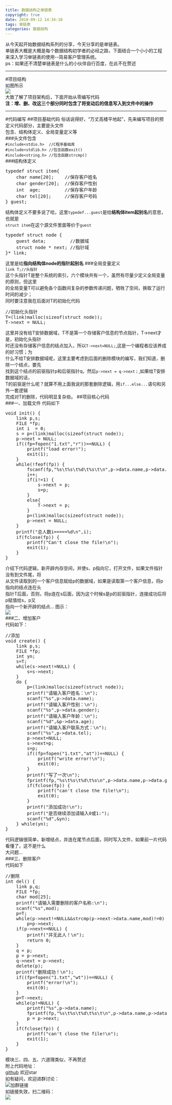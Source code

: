 ```yaml
---
title: 数据结构之单链表
copyright: true
date: 2018-09-12 14:34:18
tags: 单链表
categories: 数据结构
---
```

从今天起开始数据结构系列的分享，今天分享的是单链表。<!-- more -->     
单链表大概是大概是每个数据结构初学者的必经之路，下面结合一个小小的工程     
来深入学习单链表的使用--简易客户管理系统。   
ps：如果还不清楚单链表是什么的小伙伴自行百度，在此不在赘述   


---
#项目结构   
如图所示     
![](https://i.imgur.com/ndpa8Mo.png)   
大致了解了项目架构后，下面开始从零编写代码   
**注：增、删、改这三个部分同时包含了将变动后的信息写入到文件中的操作**    

---
#代码编写
##项目基础代码
俗话说得好，“万丈高楼平地起”，先来编写项目的预定义代码部分，主要是头文件  
包含、结构体定义、全局变量定义等    
###头文件包含   
`#include<stdio.h>	//C程序基础库`  
`#include<stdlib.h>	//包含函数exit()`    
`#include<string.h> //包含函数strcmp()`  
###结构体定义   
<pre name="code" class="c++">
typedef struct item{	
	char name[20];    //保存客户姓名   
	char gender[20];  //保存客户性别 
	int  age;         //保存客户年龄 
	char tel[20];     //保存客户号码 
} guest;
</pre>
结构体定义不要多说了哈，这里`typedef...guest`是给**结构体item起别名**的意思，也就是   
`struct item`在这个源文件里面等价于`guest`   
<pre name="code" class="c++">
typedef struct node {
	guest data;         //数据域 
	struct node * next; //指针域 
}* link;
</pre>    
这里是给**指向结构体node的指针起别名**
###全局变量定义   
`link T;//头指针`     
这个头指针T是整个系统的索引，六个模块共有一个，虽然有尽量少定义全局变量的原则，但这里   
的全局变量T可以避免各个函数间复杂的参数传递问题，牺牲了空间，换取了运行时间的减少；   
同时要注意我在后面对T的初始化代码   
<pre name="code" class="c++">
//初始化头指针
T=(link)malloc(sizeof(struct node));
T->next = NULL;
</pre>   
这里并没有给T安排数据域，T不是第一个存储客户信息的节点指针，T->next才是，初始化头指针   
时还没有存储客户信息的结点加入，所以`T->next=NULL;`,这是一个编程者应该养成的好习惯；为  
什么不给T安排数据域呢，这里主要考虑到后面的删除模块的编写，我们知道，删除一个结点，要先  
找到这个结点的前驱指针p和后驱指针q，然后`p->next = q->next；`,如果给T安排数据域的话，   
T的前驱是什么呢？就算不用上面我说的那套删除逻辑，用`if...else...`语句和另外一套逻辑   
完成对T的删除，代码明显复杂些。 
##项目核心代码   
###一、加载文件
代码如下   
<pre name="code" class="c++">
void init() {
	link p,s;
	FILE *fp;
	int i  = 0;
	s = p=(link)malloc(sizeof(struct node));
	p->next = NULL;
	if((fp=fopen("1.txt","r"))==NULL) {
		printf("load error!");
		exit(1);
	}
	while(!feof(fp)) {
		fscanf(fp,"%s\t%s\t%d\t%s\t\n",p->data.name,p->data.gender,&p->data.age,p->data.tel);
		i++;
		if(i!=1) {
			s->next = p;
			s=p;
		}
		else{
			T->next = p;
		}
		p=(link)malloc(sizeof(struct node));
		p->next = NULL;
	}
	printf("总人数i=====%d\n",i);
	if(fclose(fp)) {
		printf("Can't close the file!\n");
		exit(1);
	}
}
</pre>   
介绍下代码逻辑，新开辟内存空间，并使s、p指向它，打开文件，如果文件指针没有到文件尾，将   
从文件读取到的一个客户信息赋给p的数据域，如果是读取第一个客户信息，将p指向的结点连在头   
指针T后面，否则，将p连在s后面，因为这个时候s是p的前驱指针，连接成功后将p赋值给s，p又   
指向一个新开辟的结点...
图示：   
![](https://i.imgur.com/hSpoXhg.png)     
###二、增加客户   
代码如下：
<pre name="code" class="c++">
//添加
void create() {
	link p,s;
	FILE *fp;
	int yn;
	s=T;
	while(s->next!=NULL) {
		s=s->next;
	}
	do {
		p=(link)malloc(sizeof(struct node));
		printf("请输入客户姓名：\n");
		scanf("%s",p->data.name);
		printf("请输入客户性别：\n");
		scanf("%s",p->data.gender);
		printf("请输入客户年龄：\n");
		scanf("%d",&p->data.age);
		printf("请输入客户联系方式：\n");
		scanf("%s",p->data.tel);
		p->next=NULL;
		s->next=p;
		s=p;
		if((fp=fopen("1.txt","at"))==NULL) {
			printf("write error!\n");
			exit(0);
		}
		printf("写了一次\n");
		fprintf(fp,"%s\t%s\t%d\t%s\n",p->data.name,p->data.gender,p->data.age,p->data.tel);
		if(fclose(fp)) {
			printf("can't close the file!\n");
			exit(0);
		}
		printf("添加成功!\n");
		printf("是否继续添加请输入0或1:");
		scanf("%d",&yn);
	} while(yn);
}
</pre>
代码逻辑很简单，新增结点，并连在尾节点后面，同时写入文件，如果前一片代码看懂了，这不是什么   
大问题...     
###三、删除客户    
代码如下
<pre name="code" class="c++">
//删除
int del() {
	link p,q;
	FILE *fp;
	char mod[25];
	printf("请输入需要删除的客户名称:\n");
	scanf("%s",mod);
	p=T;
	while(p->next!=NULL&&strcmp(p->next->data.name,mod)!=0)
		p=p->next;
	if(p->next==NULL) {
		printf("并无此人！\n");
		return 0;
	}
	q = p;
	p = p->next;
	q->next = p->next; 
	delete(p);
	printf("删除成功！\n");
	if((fp=fopen("1.txt","wt"))==NULL) {
		printf("error!\n");
		exit(0);
	}
	p=T->next;
	while(p!=NULL) {
		printf("%s",p->data.name);
		fprintf(fp,"%s\t%s\t%d\t%s\t\n",p->data.name,p->data.gender,p->data.age,p->data.tel);
		p = p->next; 
	}
	if(fclose(fp)) {
		printf("can't close the file!\n");
		exit(1);
	}
}
</pre>   
模块三、四、五、六道理类似，不再赘述   
附上代码地址：    
[github](https://github.com/inspurer/DataStructure/tree/master/%E5%A4%A7%E8%AF%9D%E6%95%B0%E6%8D%AE%E7%BB%93%E6%9E%84/day01%E5%8D%95%E9%93%BE%E8%A1%A8) 欢迎star  
如有疑问，欢迎进群讨论：    
![加群链接](https://shang.qq.com/wpa/qunwpaidkey=206e0bc6e1608678ffccd929ba75b1a459994d2b638d3253df444ffcfd4964d9)  
如链接失效，扫二维码：   
![](https://i.imgur.com/fEXzOCG.jpg)




